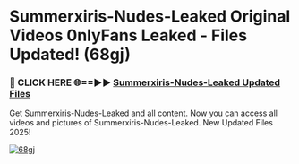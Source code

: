 # Summerxiris-Nudes-Leaked Original Videos 0nlyFans Leaked - Files Updated! (68gj)

<h3>🔴 CLICK HERE 🌐==►► <a href="https://tinyurl.com/yc6ubb5a" rel="nofollow">Summerxiris-Nudes-Leaked Updated Files</a></h3>

Get Summerxiris-Nudes-Leaked and all content. Now you can access all videos and pictures of Summerxiris-Nudes-Leaked. New Updated Files 2025!

[![68gj](https://i.imgur.com/7eu0CRL.gif)](https://tinyurl.com/yc6ubb5a)
